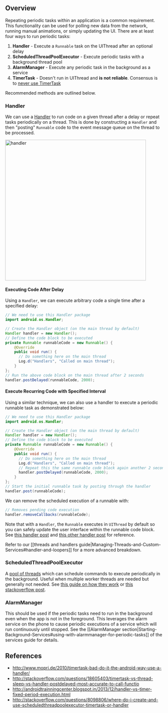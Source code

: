 ## Overview

Repeating periodic tasks within an application is a common requirement. This functionality can be used for polling new data from the network, running manual animations, or simply updating the UI. There are at least four ways to run periodic tasks:

1. **Handler** - Execute a `Runnable` task on the UIThread after an optional delay 
2. **ScheduledThreadPoolExecutor** - Execute periodic tasks with a background thread pool
3. **AlarmManager** - Execute any periodic task in the background as a service
4. **TimerTask** - Doesn't run in UIThread and **is not reliable**. Consensus is to [never use TimerTask](http://www.mopri.de/2010/timertask-bad-do-it-the-android-way-use-a-handler/)

Recommended methods are outlined below.

### Handler

We can use a [Handler](http://developer.android.com/reference/android/os/Handler.html) to run code on a given thread after a delay or repeat tasks periodically on a thread. This is done by constructing a `Handler` and then "posting" `Runnable` code to the event message queue on the thread to be processed.

<img src="https://i.imgur.com/2vg53fk.png" alt="handler" width="450" />

#### Executing Code After Delay

Using a `Handler`, we can execute arbitrary code a single time after a specified delay:

```java
// We need to use this Handler package
import android.os.Handler;

// Create the Handler object (on the main thread by default)
Handler handler = new Handler();
// Define the code block to be executed
private Runnable runnableCode = new Runnable() {
    @Override
    public void run() {
      // Do something here on the main thread
      Log.d("Handlers", "Called on main thread");
    }
};
// Run the above code block on the main thread after 2 seconds
handler.postDelayed(runnableCode, 2000);
```

#### Execute Recurring Code with Specified Interval

Using a similar technique, we can also use a handler to execute a periodic runnable task as demonstrated below:

```java
// We need to use this Handler package
import android.os.Handler;

// Create the Handler object (on the main thread by default)
Handler handler = new Handler();
// Define the code block to be executed
private Runnable runnableCode = new Runnable() {
    @Override
    public void run() {
      // Do something here on the main thread
      Log.d("Handlers", "Called on main thread");
      // Repeat this the same runnable code block again another 2 seconds
      handler.postDelayed(runnableCode, 2000);
    }
};
// Start the initial runnable task by posting through the handler
handler.post(runnableCode);
```

We can remove the scheduled execution of a runnable with:

```java
// Removes pending code execution
handler.removeCallbacks(runnableCode);
```

Note that with a `Handler`, the `Runnable` executes in `UIThread` by default so you can safely update the user interface within the runnable code block. See [this handler post](http://www.mopri.de/2010/timertask-bad-do-it-the-android-way-use-a-handler/) and [this other handler post](http://androidtrainningcenter.blogspot.in/2013/12/handler-vs-timer-fixed-period-execution.html) for reference.

Refer to our [[threads and handlers guide|Managing-Threads-and-Custom-Services#handler-and-loopers]] for a more advanced breakdown. 

### ScheduledThreadPoolExecutor

A [pool of threads](http://developer.android.com/reference/java/util/concurrent/ScheduledThreadPoolExecutor.html) which can schedule commands to execute periodically in the background. Useful when multiple worker threads are needed but generally not needed. See [this guide on how they work](http://codelatte.wordpress.com/2013/11/13/49/) or [this stackoverflow post](http://stackoverflow.com/a/18606091/313399).

### AlarmManager

This should be used if the periodic tasks need to run in the background even when the app is not in the foreground. This leverages the alarm service on the phone to cause periodic executions of a service which will run continuously until stopped. See the [[AlarmManager section|Starting-Background-Services#using-with-alarmmanager-for-periodic-tasks]] of the services guide for details.

## References

* <http://www.mopri.de/2010/timertask-bad-do-it-the-android-way-use-a-handler/>
* <http://stackoverflow.com/questions/18605403/timertask-vs-thread-sleep-vs-handler-postdelayed-most-accurate-to-call-functio>
* <http://androidtrainningcenter.blogspot.in/2013/12/handler-vs-timer-fixed-period-execution.html>
* <http://stackoverflow.com/questions/8098806/where-do-i-create-and-use-scheduledthreadpoolexecutor-timertask-or-handler>